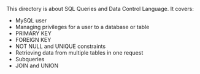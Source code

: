 This directory is about SQL Queries and Data Control Language. It covers:

+ MySQL user
+ Managing privileges for a user to a database or table
+ PRIMARY KEY
+ FOREIGN KEY
+ NOT NULL and UNIQUE constraints
+ Retrieving data from multiple tables in one request
+ Subqueries
+ JOIN and UNION